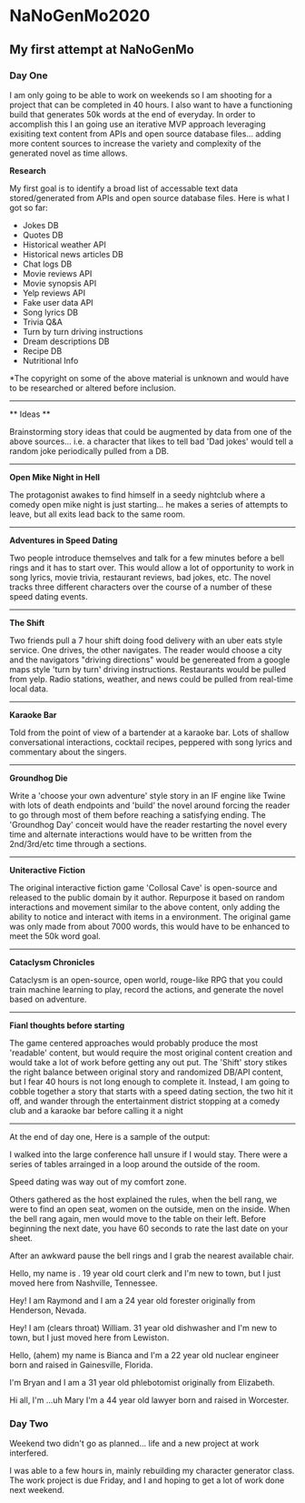# NaNoGenMo2020

## My first attempt at NaNoGenMo

### Day One

I am only going to be able to work on weekends so I am shooting for a project that can be completed in 40 hours.  I also want to have a functioning build that generates 50k words at the end of everyday.  In order to accomplish this I an going use an iterative MVP approach leveraging exisiting text content from APIs and open source database files... adding more content sources to increase the variety and complexity of the generated novel as time allows.

**Research**

My first goal is to identify a broad list of accessable text data stored/generated from APIs and open source database files.  Here is what I got so far:

- Jokes DB
- Quotes DB
- Historical weather API
- Historical news articles DB
- Chat logs DB
- Movie reviews API
- Movie synopsis API
- Yelp reviews API
- Fake user data API
- Song lyrics DB
- Trivia Q&A
- Turn by turn driving instructions
- Dream descriptions DB
- Recipe DB
- Nutritional Info

*The copyright on some of the above material is unknown and would have to be researched or altered before inclusion.

---

** Ideas **

Brainstorming story ideas that could be augmented by data from one of the above sources... i.e. a character that likes to tell bad 'Dad jokes' would tell a random joke periodically pulled from a DB.

---

**Open Mike Night in Hell**

The protagonist awakes to find himself in a seedy nightclub where a comedy open mike night is just starting... he makes a series of attempts to leave, but all exits lead back to the same room.

---

**Adventures in Speed Dating**

Two people introduce themselves and talk for a few minutes before a bell rings and it has to start over.  This would allow a lot of opportunity to work in song lyrics, movie trivia, restaurant reviews, bad jokes, etc. The novel tracks three different characters over the course of a number of these speed dating events.  

---

**The Shift**

Two friends pull a 7 hour shift doing food delivery with an uber eats style service.  One drives, the other navigates. The reader would choose a city and the navigators "driving directions" would be genereated from a google maps style 'turn by turn' driving instructions.  Restaurants would be pulled from yelp.  Radio stations, weather, and news could be pulled from real-time local data.

---

**Karaoke Bar**

Told from the point of view of a bartender at a karaoke bar.  Lots of shallow conversational interactions, cocktail recipes, peppered with song lyrics and commentary about the singers.

---

**Groundhog Die**

Write a 'choose your own adventure' style story in an IF engine like Twine with lots of death endpoints and 'build' the novel around forcing the reader to go through most of them before reaching a satisfying ending.  The 'Groundhog Day' conceit would have the reader restarting the novel every time and alternate interactions would have to be written from the 2nd/3rd/etc time through a sections.  

---

**Uniteractive Fiction**

The original interactive fiction game 'Collosal Cave' is open-source and released to the public domain by it author. Repurpose it based on random interactions and movement similar to the above content, only adding the ability to notice and interact with items in a environment.  The original game was only made from about 7000 words, this would have to be enhanced to meet the 50k word goal.

---

**Cataclysm Chronicles**

Cataclysm is an open-source, open world, rouge-like RPG that you could train machine learning to play, record the actions, and generate the novel based on adventure.

---

**Fianl thoughts before starting**

The game centered approaches would probably produce the most 'readable' content, but would require the most original content creation and would take a lot of work before getting any out put.  The 'Shift' story stikes the right balance between original story and randomized DB/API content, but I fear 40 hours is not long enough to complete it.  Instead, I am going to cobble together a story that starts with a speed dating section, the two hit it off, and wander through the entertainment district stopping at a comedy club and a karaoke bar before calling it a night

---

At the end of day one, Here is a sample of the output:

I walked into the large conference hall unsure if I would stay. There were a series of tables arrainged in a loop around the outside of the room.

Speed dating was way out of my comfort zone.

Others gathered as the host explained the rules, when the bell rang, we were to find an open seat, women on the outside, men on the inside. When the bell rang again, men would move to the table on their left. Before beginning the next date, you have 60 seconds to rate the last date on your sheet.

After an awkward pause the bell rings and I grab the nearest available chair.

Hello, my name is . 19 year old court clerk and I'm new to town, but I just moved here from Nashville, Tennessee.

Hey! I am Raymond and I am a 24 year old forester originally from Henderson, Nevada.

Hey! I am (clears throat) William. 31 year old dishwasher and I'm new to town, but I just moved here from Lewiston.

Hello, (ahem) my name is Bianca and I'm a 22 year old nuclear engineer born and raised in Gainesville, Florida.

I'm Bryan and I am a 31 year old phlebotomist originally from Elizabeth.

Hi all, I'm ...uh Mary I'm a 44 year old lawyer born and raised in Worcester.

### Day Two

Weekend two didn't go as planned... life and a new project at work interfered.

I was able to a few hours in, mainly rebuilding my character generator class.  The work project is due Friday, and I and hoping to get a lot of work done next weekend.
